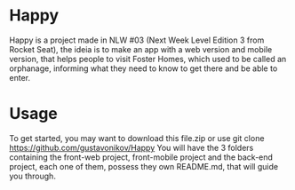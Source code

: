 # Happy
Happy is a project made in NLW #03 (Next Week Level Edition 3 from Rocket Seat), the ideia is to make an app with a web version and mobile version, that helps people to visit Foster Homes, which used to be called an orphanage, informing what they need to know to get there and be able to enter.

# Usage
To get started, you may want to download this file.zip or use git clone <https://github.com/gustavonikov/Happy>
You will have the 3 folders containing the front-web project, front-mobile project and the back-end project, each one
of them, possess they own README.md, that will guide you through.
